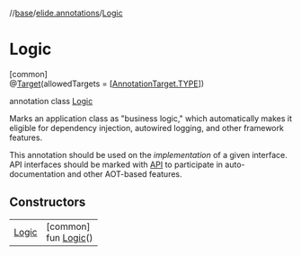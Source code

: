 //[base](../../../index.md)/[elide.annotations](../index.md)/[Logic](index.md)

# Logic

[common]\
@[Target](https://kotlinlang.org/api/latest/jvm/stdlib/kotlin.annotation/-target/index.html)(allowedTargets = [[AnnotationTarget.TYPE](https://kotlinlang.org/api/latest/jvm/stdlib/kotlin.annotation/-annotation-target/-t-y-p-e/index.html)])

annotation class [Logic](index.md)

Marks an application class as &quot;business logic,&quot; which automatically makes it eligible for dependency injection, autowired logging, and other framework features.

This annotation should be used on the *implementation* of a given interface. API interfaces should be marked with [API](../-a-p-i/index.md) to participate in auto-documentation and other AOT-based features.

## Constructors

| | |
|---|---|
| [Logic](-logic.md) | [common]<br>fun [Logic](-logic.md)() |
